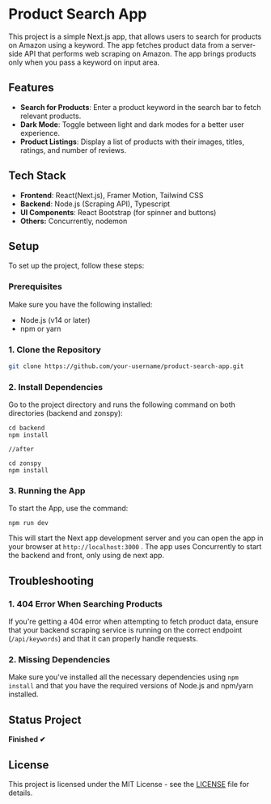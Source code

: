 # Product Search App

This project is a simple Next.js app, that allows users to search for products on Amazon using a keyword. The app fetches product data from a server-side API that performs web scraping on Amazon. The app brings products only when you pass a keyword on input area.

## Features

- **Search for Products**: Enter a product keyword in the search bar to fetch relevant products.
- **Dark Mode**: Toggle between light and dark modes for a better user experience.
- **Product Listings**: Display a list of products with their images, titles, ratings, and number of reviews.

## Tech Stack

- **Frontend**: React(Next.js), Framer Motion, Tailwind CSS
- **Backend**: Node.js (Scraping API), Typescript
- **UI Components**: React Bootstrap (for spinner and buttons)
- **Others:** Concurrently, nodemon

## Setup

To set up the project, follow these steps:

### Prerequisites

Make sure you have the following installed:

- Node.js (v14 or later)
- npm or yarn

### 1. Clone the Repository

```bash
git clone https://github.com/your-username/product-search-app.git
```

### 2. Install Dependencies

Go to the project directory and runs the following command on both directories (backend and zonspy):

```
cd backend
npm install

//after

cd zonspy
npm install
```


### 3. Running the App

To start the App, use the command:

```
npm run dev
```

This will start the Next app development server and you can open the app in your browser at `http://localhost:3000` . The app uses Concurrently to start the backend and front, only using de next app.


## Troubleshooting

### 1. 404 Error When Searching Products

If you're getting a 404 error when attempting to fetch product data, ensure that your backend scraping service is running on the correct endpoint (`/api/keywords`) and that it can properly handle requests.

### 2. Missing Dependencies

Make sure you've installed all the necessary dependencies using `npm install` and that you have the required versions of Node.js and npm/yarn installed.


## Status Project

**Finished ✔**

## License

This project is licensed under the MIT License - see the [LICENSE]() file for details.
